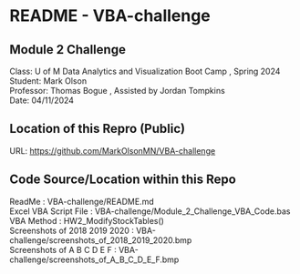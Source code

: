 # README - VBA-challenge

## Module 2 Challenge
Class:      U of M Data Analytics and Visualization Boot Camp , Spring 2024  
Student:    Mark Olson  
Professor:  Thomas Bogue  ,  Assisted by Jordan Tompkins  
Date:       04/11/2024  

## Location of this Repro (Public)
URL:        https://github.com/MarkOlsonMN/VBA-challenge  

## Code Source/Location within this Repo
ReadMe :                         VBA-challenge/README.md  
Excel VBA Script File :          VBA-challenge/Module_2_Challenge_VBA_Code.bas  
      VBA Method :                   HW2_ModifyStockTables()  
Screenshots of 2018 2019 2020 :  VBA-challenge/screenshots_of_2018_2019_2020.bmp  
Screenshots of A B C D E F    :  VBA-challenge/screenshots_of_A_B_C_D_E_F.bmp  
